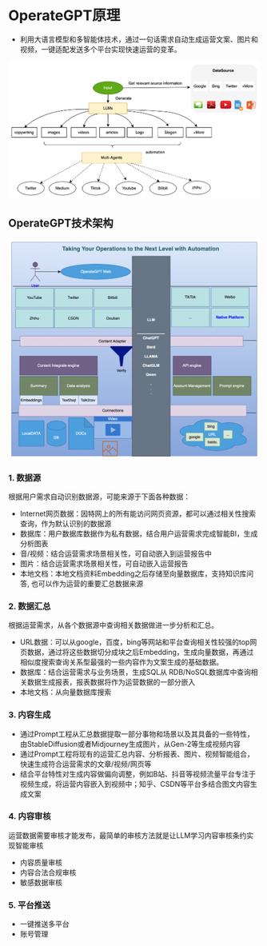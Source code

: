 
# OperateGPT原理

- 利用大语言模型和多智能体技术，通过一句话需求自动生成运营文案、图片和视频，一键适配发送多个平台实现快速运营的变革。

![](../assets/operateGPT_process.png)

## OperateGPT技术架构

![](../assets/operateGPT_arch.png)

### 1. 数据源
根据用户需求自动识别数据源，可能来源于下面各种数据：
- Internet网页数据：因特网上的所有能访问网页资源，都可以通过相关性搜索查询，作为默认识别的数据源
- 数据库：用户数据库数据作为私有数据，结合用户运营需求完成智能BI，生成分析图表
- 音/视频：结合运营需求场景相关性，可自动嵌入到运营报告中
- 图片：结合运营需求场景相关性，可自动嵌入运营报告
- 本地文档：本地文档资料Embedding之后存储至向量数据库，支持知识库问答, 也可以作为运营的重要汇总数据来源 

### 2. 数据汇总
根据运营需求，从各个数据源中查询相关数据做进一步分析和汇总。
- URL数据：可以从google，百度，bing等网站和平台查询相关性较强的top网页数据，通过将这些数据切分成块之后Embedding，生成向量数据，再通过相似度搜索查询关系型最强的一些内容作为文案生成的基础数据。
- 数据库：结合运营需求与业务场景，生成SQL从 RDB/NoSQL数据库中查询相关数据生成报表，报表数据将作为运营数据的一部分嵌入
- 本地文档：从向量数据库搜索

### 3. 内容生成
- 通过Prompt工程从汇总数据提取一部分事物和场景以及其具备的一些特性，由StableDiffusion或者Midjourney生成图片，从Gen-2等生成视频内容
- 通过Prompt工程将现有的运营汇总内容、分析报表、图片、视频智能组合，快速生成符合运营需求的文章/视频/网页等
- 结合平台特性对生成内容做偏向调整，例如B站、抖音等视频流量平台专注于视频生成，将运营内容嵌入到视频中；知乎、CSDN等平台多结合图文内容生成文案

### 4. 内容审核
运营数据需要审核才能发布，最简单的审核方法就是让LLM学习内容审核条约实现智能审核
- 内容质量审核
- 内容合法合规审核
- 敏感数据审核

### 5. 平台推送
- 一键推送多平台
- 账号管理



